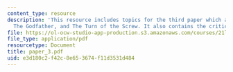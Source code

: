 ```yaml
---
content_type: resource
description: 'This resource includes topics for the third paper which are the film:
  The Godfather, and The Turn of the Screw. It also contains the critics of the same.'
file: https://ol-ocw-studio-app-production.s3.amazonaws.com/courses/21l-706-studies-in-film-fall-2005/e3d180c2f42c8e653674f11d3531d484_paper_3.pdf
file_type: application/pdf
resourcetype: Document
title: paper_3.pdf
uid: e3d180c2-f42c-8e65-3674-f11d3531d484
---
```

